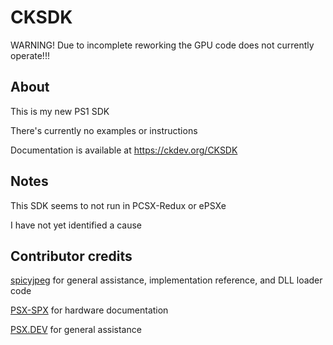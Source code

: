 # CKSDK

WARNING! Due to incomplete reworking the GPU code does not currently operate!!!

## About

This is my new PS1 SDK

There's currently no examples or instructions

Documentation is available at https://ckdev.org/CKSDK

## Notes

This SDK seems to not run in PCSX-Redux or ePSXe

I have not yet identified a cause

## Contributor credits

[spicyjpeg](https://github.com/spicyjpeg) for general assistance, implementation reference, and DLL loader code

[PSX-SPX](https://psx-spx.consoledev.net/) for hardware documentation

[PSX.DEV](https://www.psx.dev/) for general assistance
